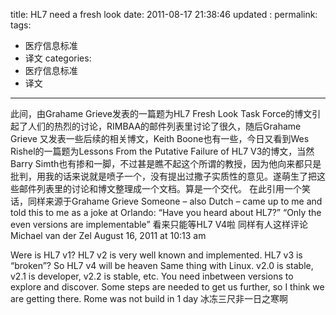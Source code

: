 title: HL7 need a fresh look
date: 2011-08-17 21:38:46
updated	:
permalink:
tags:
- 医疗信息标准
- 译文
categories:
- 医疗信息标准
- 译文

---


此间，由Grahame Grieve发表的一篇题为HL7 Fresh Look Task Force的博文引起了人们的热烈的讨论，RIMBAA的邮件列表里讨论了很久，随后Grahame Grieve 又发表一些后续的相关博文，Keith Boone也有一些，今日又看到Wes Rishel的一篇题为Lessons From the Putative Failure of HL7 V3的博文，当然Barry Simth也有掺和一脚，不过甚是瞧不起这个所谓的教授，因为他向来都只是批判，用我的话来说就是喷子一个，没有提出过撒子实质性的意见。遂萌生了把这些邮件列表里的讨论和博文整理成一个文档。算是一个交代。
在此引用一个笑话，同样来源于Grahame Grieve
Someone – also Dutch – came up to me and told this to me as a joke at Orlando:
 “Have you heard about HL7?”
 “Only the even versions are implementable”
看来只能等HL7 V4啦
同样有人这样评论
Michael van der Zel
 August 16, 2011 at 10:13 am

Were is HL7 v1? HL7 v2 is very well known and implemented. HL7 v3 is “broken”? So HL7 v4 will be heaven
 Same thing with Linux. v2.0 is stable, v2.1 is developer, v2.2 is stable, etc.
 You need inbetween versions to explore and discover.
 Some steps are needed to get us further, so I think we are getting there.
 Rome was not build in 1 day
冰冻三尺非一日之寒啊
